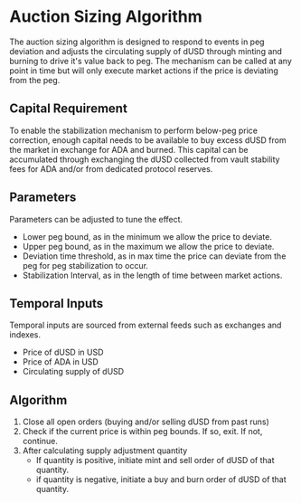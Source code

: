 # Auction Sizing Algorithm

The auction sizing algorithm is designed to respond to events in peg deviation and adjusts the circulating supply of dUSD through minting and burning to drive it's value back to peg. The mechanism can be called at any point in time but will only execute market actions if the price is deviating from the peg.

## Capital Requirement

To enable the stabilization mechanism to perform below-peg price correction, enough capital needs to be available to buy excess dUSD from the market in exchange for ADA and burned. This capital can be accumulated through exchanging the dUSD collected from vault stability fees for ADA and/or from dedicated protocol reserves.

## Parameters

Parameters can be adjusted to tune the effect.

- Lower peg bound, as in the minimum we allow the price to deviate.
- Upper peg bound, as in the maximum we allow the price to deviate.
- Deviation time threshold, as in max time the price can deviate from the peg for peg stabilization to occur. 
- Stabilization Interval, as in the length of time between market actions.

## Temporal Inputs

Temporal inputs are sourced from external feeds such as exchanges and indexes.

- Price of dUSD in USD
- Price of ADA in USD
- Circulating supply of dUSD

## Algorithm

1. Close all open orders (buying and/or selling dUSD from past runs) 
2. Check if the current price is within peg bounds. If so, exit. If not, continue.
3. After calculating supply adjustment quantity
    - If quantity is positive, initiate mint and sell order of dUSD of that quantity.
    - if quantity is negative, initiate a buy and burn order of dUSD of that quantity.
